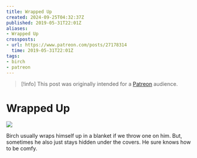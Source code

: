 ```yaml
---
title: Wrapped Up
created: 2024-09-25T04:32:37Z
published: 2019-05-31T22:01Z
aliases:
- Wrapped Up
crossposts:
- url: https://www.patreon.com/posts/27178314
  time: 2019-05-31T22:01Z
tags:
- birch
- patreon
---
```


> [!info]
> This post was originally intended for a [Patreon](../tags/patreon.md) audience.

# Wrapped Up

![](201905312201-wrapped.png)

Birch usually wraps himself up in a blanket if we throw one on him. But, sometimes he also just stays hidden under the covers. He sure knows how to be comfy.
